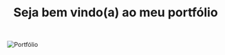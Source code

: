 <h1 align="center"> Seja bem vindo(a) ao meu portfólio </h1>
<br>

![Portfólio](https://user-images.githubusercontent.com/64365302/122490828-392bc000-cfb9-11eb-84a0-a497a05f5f6e.png)


